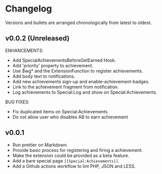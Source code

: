# Changelog

Versions and bullets are arranged chronologically from latest to oldest.

## v0.0.2 (Unreleased)

ENHANCEMENTS:

- Add SpecialAchievementsBeforeGetEarned Hook.
- Add 'priority' property to achievement.
- Use $wg* and the ExtensionFunction to register achievements.
- Add body text to notifications.
- Add new achievements sign-up and enable-achievement-badges.
- Link to the achievement fragment from notification.
- Log achievements to Special:Log and show on Special:Achievements.

BUG FIXES:

- Fix duplicated items on Special:Achievements
- Do not allow user who disables AB to earn achievement

## v0.0.1

- Run prettier on Markdown.
- Provide basic process for registering and firing a achievement.
- Make the extension could be provided as a beta feature.
- Add a bare special page `[[Special:Achievements]]`.
- Add a Github actions workflow to lint PHP, JSON and LESS.
